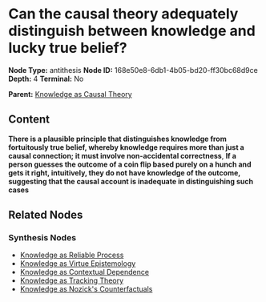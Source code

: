 # Can the causal theory adequately distinguish between knowledge and lucky true belief?

**Node Type:** antithesis
**Node ID:** 168e50e8-6db1-4b05-bd20-ff30bc68d9ce
**Depth:** 4
**Terminal:** No

**Parent:** [Knowledge as Causal Theory](knowledge-as-causal-theory-synthesis-ef5b6ea1-40ae-46a4-9ee9-71bda50bd67a.md)

## Content

**There is a plausible principle that distinguishes knowledge from fortuitously true belief, whereby knowledge requires more than just a causal connection; it must involve non-accidental correctness**, **If a person guesses the outcome of a coin flip based purely on a hunch and gets it right, intuitively, they do not have knowledge of the outcome, suggesting that the causal account is inadequate in distinguishing such cases**

## Related Nodes

### Synthesis Nodes

- [Knowledge as Reliable Process](knowledge-as-reliable-process-synthesis-9c0e8d12-6a1d-4413-a51e-bdcce0d4463e.md)
- [Knowledge as Virtue Epistemology](knowledge-as-virtue-epistemology-synthesis-9c05a6b6-45c3-493e-be13-e2b88f2f91c8.md)
- [Knowledge as Contextual Dependence](knowledge-as-contextual-dependence-synthesis-8184a36a-2e21-4780-a5b6-88a04f959d91.md)
- [Knowledge as Tracking Theory](knowledge-as-tracking-theory-synthesis-b185a2a7-5cae-4f07-8284-ef6e871d771b.md)
- [Knowledge as Nozick's Counterfactuals](knowledge-as-nozicks-counterfactuals-synthesis-a612a6a0-eff0-41b0-8ca6-d13c76a38d38.md)
